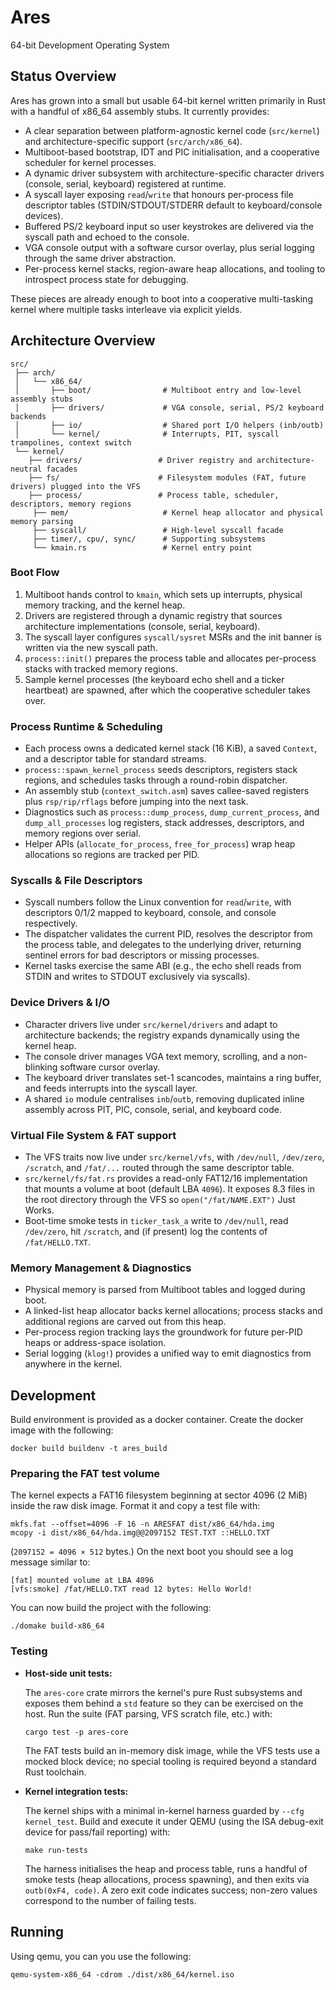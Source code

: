 # Ares

64-bit Development Operating System

## Status Overview

Ares has grown into a small but usable 64-bit kernel written primarily in Rust with a handful of x86_64 assembly stubs. It currently provides:

- A clear separation between platform-agnostic kernel code (`src/kernel`) and architecture-specific support (`src/arch/x86_64`).
- Multiboot-based bootstrap, IDT and PIC initialisation, and a cooperative scheduler for kernel processes.
- A dynamic driver subsystem with architecture-specific character drivers (console, serial, keyboard) registered at runtime.
- A syscall layer exposing `read`/`write` that honours per-process file descriptor tables (STDIN/STDOUT/STDERR default to keyboard/console devices).
- Buffered PS/2 keyboard input so user keystrokes are delivered via the syscall path and echoed to the console.
- VGA console output with a software cursor overlay, plus serial logging through the same driver abstraction.
- Per-process kernel stacks, region-aware heap allocations, and tooling to introspect process state for debugging.

These pieces are already enough to boot into a cooperative multi-tasking kernel where multiple tasks interleave via explicit yields.

## Architecture Overview

```
src/
 ├── arch/
 │   └── x86_64/
 │       ├── boot/                # Multiboot entry and low-level assembly stubs
 │       ├── drivers/             # VGA console, serial, PS/2 keyboard backends
 │       ├── io/                  # Shared port I/O helpers (inb/outb)
 │       └── kernel/              # Interrupts, PIT, syscall trampolines, context switch
 └── kernel/
    ├── drivers/                 # Driver registry and architecture-neutral facades
    ├── fs/                      # Filesystem modules (FAT, future drivers) plugged into the VFS
    ├── process/                 # Process table, scheduler, descriptors, memory regions
     ├── mem/                     # Kernel heap allocator and physical memory parsing
     ├── syscall/                 # High-level syscall facade
     ├── timer/, cpu/, sync/      # Supporting subsystems
     └── kmain.rs                 # Kernel entry point
```

### Boot Flow

1. Multiboot hands control to `kmain`, which sets up interrupts, physical memory tracking, and the kernel heap.
2. Drivers are registered through a dynamic registry that sources architecture implementations (console, serial, keyboard).
3. The syscall layer configures `syscall/sysret` MSRs and the init banner is written via the new syscall path.
4. `process::init()` prepares the process table and allocates per-process stacks with tracked memory regions.
5. Sample kernel processes (the keyboard echo shell and a ticker heartbeat) are spawned, after which the cooperative scheduler takes over.

### Process Runtime & Scheduling

- Each process owns a dedicated kernel stack (16 KiB), a saved `Context`, and a descriptor table for standard streams.
- `process::spawn_kernel_process` seeds descriptors, registers stack regions, and schedules tasks through a round-robin dispatcher.
- An assembly stub (`context_switch.asm`) saves callee-saved registers plus `rsp/rip/rflags` before jumping into the next task.
- Diagnostics such as `process::dump_process`, `dump_current_process`, and `dump_all_processes` log registers, stack addresses, descriptors, and memory regions over serial.
- Helper APIs (`allocate_for_process`, `free_for_process`) wrap heap allocations so regions are tracked per PID.

### Syscalls & File Descriptors

- Syscall numbers follow the Linux convention for `read`/`write`, with descriptors 0/1/2 mapped to keyboard, console, and console respectively.
- The dispatcher validates the current PID, resolves the descriptor from the process table, and delegates to the underlying driver, returning sentinel errors for bad descriptors or missing processes.
- Kernel tasks exercise the same ABI (e.g., the echo shell reads from STDIN and writes to STDOUT exclusively via syscalls).

### Device Drivers & I/O

- Character drivers live under `src/kernel/drivers` and adapt to architecture backends; the registry expands dynamically using the kernel heap.
- The console driver manages VGA text memory, scrolling, and a non-blinking software cursor overlay.
- The keyboard driver translates set-1 scancodes, maintains a ring buffer, and feeds interrupts into the syscall layer.
- A shared `io` module centralises `inb`/`outb`, removing duplicated inline assembly across PIT, PIC, console, serial, and keyboard code.

### Virtual File System & FAT support

- The VFS traits now live under `src/kernel/vfs`, with `/dev/null`, `/dev/zero`, `/scratch`, and `/fat/...` routed through the same descriptor table.
- `src/kernel/fs/fat.rs` provides a read-only FAT12/16 implementation that mounts a volume at boot (default LBA `4096`).  It exposes 8.3 files in the root directory through the VFS so `open("/fat/NAME.EXT")` Just Works.
- Boot-time smoke tests in `ticker_task_a` write to `/dev/null`, read `/dev/zero`, hit `/scratch`, and (if present) log the contents of `/fat/HELLO.TXT`.

### Memory Management & Diagnostics

- Physical memory is parsed from Multiboot tables and logged during boot.
- A linked-list heap allocator backs kernel allocations; process stacks and additional regions are carved out from this heap.
- Per-process region tracking lays the groundwork for future per-PID heaps or address-space isolation.
- Serial logging (`klog!`) provides a unified way to emit diagnostics from anywhere in the kernel.

## Development

Build environment is provided as a docker container. Create the docker image with the following:

```
docker build buildenv -t ares_build
```

### Preparing the FAT test volume

The kernel expects a FAT16 filesystem beginning at sector 4096 (2 MiB) inside the raw disk image.  Format it and copy a test file with:

```
mkfs.fat --offset=4096 -F 16 -n ARESFAT dist/x86_64/hda.img
mcopy -i dist/x86_64/hda.img@@2097152 TEST.TXT ::HELLO.TXT
```

(`2097152 = 4096 × 512` bytes.)  On the next boot you should see a log message similar to:

```
[fat] mounted volume at LBA 4096
[vfs:smoke] /fat/HELLO.TXT read 12 bytes: Hello World!
```

You can now build the project with the following:

```
./domake build-x86_64
```

### Testing

- **Host-side unit tests:**

  The `ares-core` crate mirrors the kernel's pure Rust subsystems and exposes them behind a `std` feature so they can be exercised on the host. Run the suite (FAT parsing, VFS scratch file, etc.) with:

  ```
  cargo test -p ares-core
  ```

  The FAT tests build an in-memory disk image, while the VFS tests use a mocked block device; no special tooling is required beyond a standard Rust toolchain.

- **Kernel integration tests:**

  The kernel ships with a minimal in-kernel harness guarded by `--cfg kernel_test`. Build and execute it under QEMU (using the ISA debug-exit device for pass/fail reporting) with:

  ```
  make run-tests
  ```

  The harness initialises the heap and process table, runs a handful of smoke tests (heap allocations, process spawning), and then exits via `outb(0xF4, code)`. A zero exit code indicates success; non-zero values correspond to the number of failing tests.

## Running

Using qemu, you can you use the following:

```
qemu-system-x86_64 -cdrom ./dist/x86_64/kernel.iso
```

